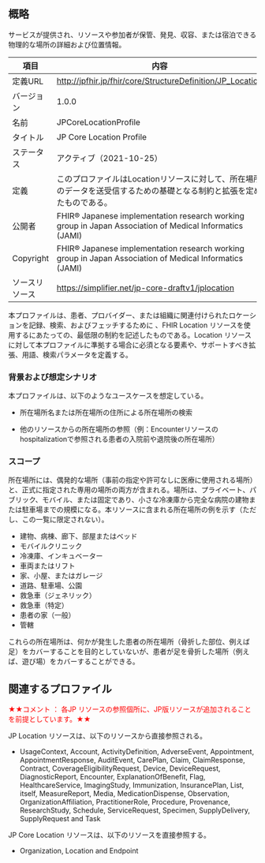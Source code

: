 ## 概略

<span style="color: ;">サービスが提供され、リソースや参加者が保管、発見、収容、または宿泊できる物理的な場所の詳細および位置情報。</span>



| 項目           | 内容                                                       |
| -------------- | ---------------------------------------------------------- |
| 定義URL        | http://jpfhir.jp/fhir/core/StructureDefinition/JP_Location |
| バージョン     | 1.0.0                                                      |
| 名前           | JPCoreLocationProfile                                   |
| タイトル       | JP Core Location Profile                               |
| ステータス     | アクティブ（2021-10-25）                                   |
| 定義           | このプロファイルはLocationリソースに対して、所在場所のデータを送受信するための基礎となる制約と拡張を定めたものである。                                                     |
| 公開者         | FHIR® Japanese implementation research working group in Japan Association of Medical Informatics (JAMI)  |
| Copyright      | FHIR® Japanese implementation research working group in Japan Association of Medical Informatics (JAMI)  |
| ソースリソース | https://simplifier.net/jp-core-draftv1/jplocation   |



本プロファイルは、患者、プロバイダー、または組織に関連付けられたロケーションを記録、検索、およびフェッチするために 、FHIR Location リソースを使用するにあたっての、最低限の制約を記述したものである。Location リソースに対して本プロファイルに準拠する場合に必須となる要素や、サポートすべき拡張、用語、検索パラメータを定義する。



### 背景および想定シナリオ

本プロファイルは、以下のようなユースケースを想定している。

- 所在場所名または所在場所の住所による所在場所の検索

- 他のリソースからの所在場所の参照（例：Encounterリソースのhospitalizationで参照される患者の入院前や退院後の所在場所）


### スコープ

所在場所には、偶発的な場所（事前の指定や許可なしに医療に使用される場所）と、正式に指定された専用の場所の両方が含まれる。場所は、プライベート、パブリック、モバイル、または固定であり、小さな冷凍庫から完全な病院の建物または駐車場までの規模になる。本リソースに含まれる所在場所の例を示す（ただし、この一覧に限定されない）。

- 建物、病棟、廊下、部屋またはベッド
- モバイルクリニック
- 冷凍庫、インキュベーター
- 車両またはリフト
- 家、小屋、またはガレージ
- 道路、駐車場、公園
- 救急車（ジェネリック）
- 救急車（特定）
- 患者の家（一般）
- 管轄

これらの所在場所は、何かが発生した患者の所在場所（骨折した部位、例えば足）をカバーすることを目的としていないが、患者が足を骨折した場所（例えば、遊び場）をカバーすることができる。


## 関連するプロファイル

<span style="color: red;">★★コメント ： 各JP リソースの参照個所に、JP版リソースが追加されることを前提としています。★★</span>



JP Location リソースは、以下のリソースから直接参照される。

- UsageContext, Account, ActivityDefinition, AdverseEvent, Appointment, AppointmentResponse, AuditEvent, CarePlan, Claim, ClaimResponse, Contract, CoverageEligibilityRequest, Device, DeviceRequest, DiagnosticReport, Encounter, ExplanationOfBenefit, Flag, HealthcareService, ImagingStudy, Immunization, InsurancePlan, List, itself, MeasureReport, Media, MedicationDispense, Observation, OrganizationAffiliation, PractitionerRole, Procedure, Provenance, ResearchStudy, Schedule, ServiceRequest, Specimen, SupplyDelivery, SupplyRequest and Task


JP Core Location リソースは、以下のリソースを直接参照する。

- Organization, Location and Endpoint

